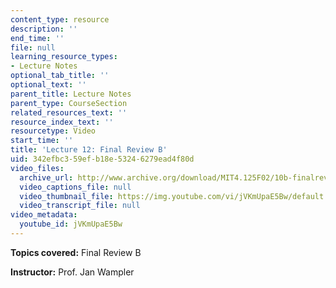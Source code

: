 ```yaml
---
content_type: resource
description: ''
end_time: ''
file: null
learning_resource_types:
- Lecture Notes
optional_tab_title: ''
optional_text: ''
parent_title: Lecture Notes
parent_type: CourseSection
related_resources_text: ''
resource_index_text: ''
resourcetype: Video
start_time: ''
title: 'Lecture 12: Final Review B'
uid: 342efbc3-59ef-b18e-5324-6279ead4f80d
video_files:
  archive_url: http://www.archive.org/download/MIT4.125F02/10b-finalreview-220k.mp4
  video_captions_file: null
  video_thumbnail_file: https://img.youtube.com/vi/jVKmUpaE5Bw/default.jpg
  video_transcript_file: null
video_metadata:
  youtube_id: jVKmUpaE5Bw
---
```


**Topics covered:** Final Review B

**Instructor:** Prof. Jan Wampler